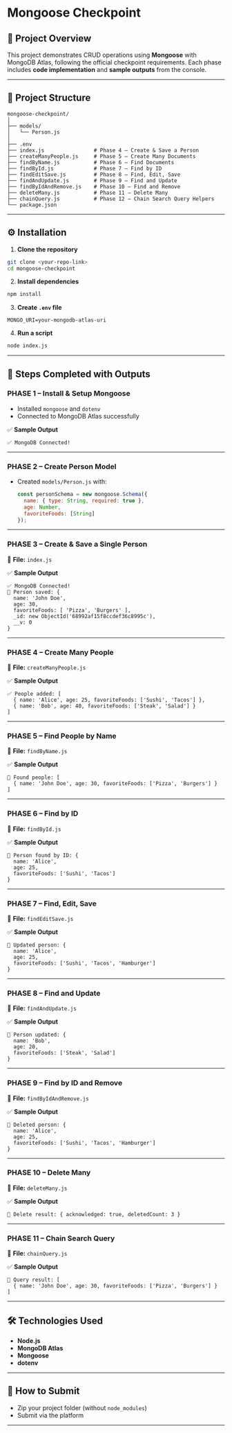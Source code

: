 # Mongoose Checkpoint

## 📌 Project Overview

This project demonstrates CRUD operations using **Mongoose** with MongoDB Atlas, following the official checkpoint requirements.
Each phase includes **code implementation** and **sample outputs** from the console.

---

## 📂 Project Structure

```
mongoose-checkpoint/
│
├── models/
│   └── Person.js
│
├── .env
├── index.js                # Phase 4 – Create & Save a Person
├── createManyPeople.js     # Phase 5 – Create Many Documents
├── findByName.js           # Phase 6 – Find Documents
├── findById.js             # Phase 7 – Find by ID
├── findEditSave.js         # Phase 8 – Find, Edit, Save
├── findAndUpdate.js        # Phase 9 – Find and Update
├── findByIdAndRemove.js    # Phase 10 – Find and Remove
├── deleteMany.js           # Phase 11 – Delete Many
├── chainQuery.js           # Phase 12 – Chain Search Query Helpers
└── package.json
```

---

## ⚙️ Installation

1. **Clone the repository**

```bash
git clone <your-repo-link>
cd mongoose-checkpoint
```

2. **Install dependencies**

```bash
npm install
```

3. **Create `.env` file**

```env
MONGO_URI=your-mongodb-atlas-uri
```

4. **Run a script**

```bash
node index.js
```

---

## 🚀 Steps Completed with Outputs

### **PHASE 1 – Install & Setup Mongoose**

* Installed `mongoose` and `dotenv`
* Connected to MongoDB Atlas successfully

✅ **Sample Output**

```
✅ MongoDB Connected!
```

---

### **PHASE 2 – Create Person Model**

* Created `models/Person.js` with:

  ```js
  const personSchema = new mongoose.Schema({
    name: { type: String, required: true },
    age: Number,
    favoriteFoods: [String]
  });
  ```

---

### **PHASE 3 – Create & Save a Single Person**

📂 **File:** `index.js`

✅ **Sample Output**

```
✅ MongoDB Connected!
📌 Person saved: {
  name: 'John Doe',
  age: 30,
  favoriteFoods: [ 'Pizza', 'Burgers' ],
  _id: new ObjectId('68992af15f8ccdef36c8995c'),
  __v: 0
}
```

---

### **PHASE 4 – Create Many People**

📂 **File:** `createManyPeople.js`

✅ **Sample Output**

```
✅ People added: [
  { name: 'Alice', age: 25, favoriteFoods: ['Sushi', 'Tacos'] },
  { name: 'Bob', age: 40, favoriteFoods: ['Steak', 'Salad'] }
]
```

---

### **PHASE 5 – Find People by Name**

📂 **File:** `findByName.js`

✅ **Sample Output**

```
📌 Found people: [
  { name: 'John Doe', age: 30, favoriteFoods: ['Pizza', 'Burgers'] }
]
```

---

### **PHASE 6 – Find by ID**

📂 **File:** `findById.js`

✅ **Sample Output**

```
📌 Person found by ID: {
  name: 'Alice',
  age: 25,
  favoriteFoods: ['Sushi', 'Tacos']
}
```

---

### **PHASE 7 – Find, Edit, Save**

📂 **File:** `findEditSave.js`

✅ **Sample Output**

```
📌 Updated person: {
  name: 'Alice',
  age: 25,
  favoriteFoods: ['Sushi', 'Tacos', 'Hamburger']
}
```

---

### **PHASE 8 – Find and Update**

📂 **File:** `findAndUpdate.js`

✅ **Sample Output**

```
📌 Person updated: {
  name: 'Bob',
  age: 20,
  favoriteFoods: ['Steak', 'Salad']
}
```

---

### **PHASE 9 – Find by ID and Remove**

📂 **File:** `findByIdAndRemove.js`

✅ **Sample Output**

```
📌 Deleted person: {
  name: 'Alice',
  age: 25,
  favoriteFoods: ['Sushi', 'Tacos', 'Hamburger']
}
```

---

### **PHASE 10 – Delete Many**

📂 **File:** `deleteMany.js`

✅ **Sample Output**

```
📌 Delete result: { acknowledged: true, deletedCount: 3 }
```

---

### **PHASE 11 – Chain Search Query**

📂 **File:** `chainQuery.js`

✅ **Sample Output**

```
📌 Query result: [
  { name: 'John Doe', age: 30, favoriteFoods: ['Pizza', 'Burgers'] }
]
```

---

## 🛠 Technologies Used

* **Node.js**
* **MongoDB Atlas**
* **Mongoose**
* **dotenv**

---

## 📄 How to Submit

* Zip your project folder (without `node_modules`)
* Submit via the platform

---

